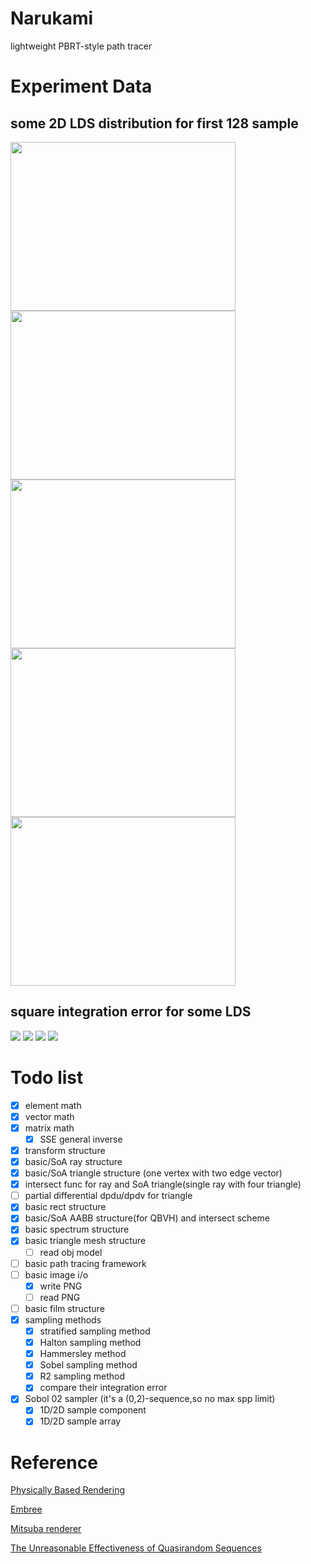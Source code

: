 # Narukami
lightweight PBRT-style path tracer

# Experiment Data


## some 2D LDS  distribution for first 128 sample
<img src="./octave/sampling/images/halton.png" width="360" height="270"><img src="./octave/sampling/images/hammersley.png" width="360" height="270">
<img src="./octave/sampling/images/r2.png" width="360" height="270"><img src="./octave/sampling/images/sobol_02.png" width="360" height="270">
<img src="./octave/sampling/images/scramble_sobol_02.png" width="360" height="270">


## square integration error for some LDS
![](./octave/sampling/images/linear_function.png)
![](./octave/sampling/images/triangle_function.png)
![](./octave/sampling/images/step_function.png)
![](./octave/sampling/images/circle_function.png)


# Todo list
 - [x] element math 
 - [x] vector math
 - [x] matrix math
    - [x] SSE general inverse
 - [x] transform structure
 - [x] basic/SoA ray structure
 - [x] basic/SoA triangle structure (one vertex with two edge vector)
 - [x] intersect func for ray and SoA triangle(single ray with four triangle)
 - [ ] partial differential dpdu/dpdv for triangle
 - [x] basic rect structure 
 - [x] basic/SoA AABB structure(for QBVH) and intersect scheme
 - [x] basic spectrum structure
 - [x] basic triangle mesh structure 
    - [ ] read obj model 
 - [ ] basic path tracing framework
 - [ ] basic image i/o 
    - [x] write PNG
    - [ ] read PNG
 - [ ] basic film structure
 - [x] sampling methods
    - [x] stratified sampling method
    - [x] Halton sampling method
    - [x] Hammersley method 
    - [x] Sobel sampling method
    - [x] R2 sampling method
    - [x] compare their integration error
 - [x] Sobol 02 sampler (it's a (0,2)-sequence,so no max spp limit)
    - [x] 1D/2D sample component
    - [x] 1D/2D sample array 
 
# Reference
[Physically Based Rendering](https://www.pbrt.org/)

[Embree](https://embree.github.io/)

[Mitsuba renderer](https://www.mitsuba-renderer.org/)

[The Unreasonable Effectiveness of Quasirandom Sequences](http://extremelearning.com.au/unreasonable-effectiveness-of-quasirandom-sequences/)
